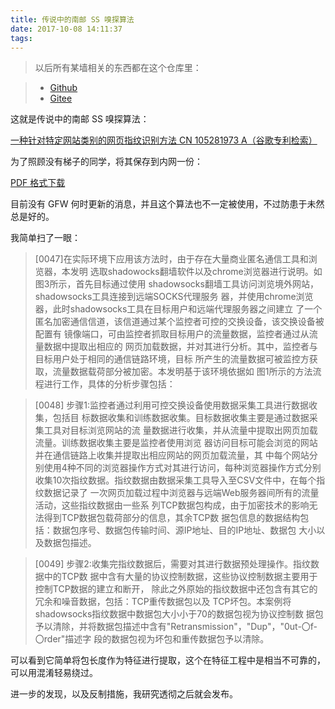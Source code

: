 ```yaml
---
title: 传说中的南邮 SS 嗅探算法
date: 2017-10-08 14:11:37
tags:
---
```


> 以后所有某墙相关的东西都在这个仓库里：

> + [Github](https://github.com/258ch/sniffing-research)
> + [Gitee](https://gitee.com/wizardforcel/sniffing-research)

这就是传说中的南邮 SS 嗅探算法：

[一种针对特定网站类别的网页指纹识别方法 CN 105281973 A（谷歌专利检索）](https://www.google.com/patents/CN105281973A?cl=zh&hl=zh-CN)

为了照顾没有梯子的同学，将其保存到内网一份：

[PDF 格式下载](http://download.csdn.net/download/wizardforcel/10010817)

目前没有 GFW 何时更新的消息，并且这个算法也不一定被使用，不过防患于未然总是好的。

我简单扫了一眼：

> [0047]在实际环境下应用该方法时，由于存在大量商业匿名通信工具和浏览器，本发明 选取shadowocks翻墙软件以及chrome浏览器进行说明。如图3所示，首先目标通过使用 shadowsocks翻墙工具访问浏览境外网站，shadowsocks工具连接到远端SOCKS代理服务 器，并使用chrome浏览器，此时shadowsocks工具在目标用户和远端代理服务器之间建立 了一个匿名加密通信信道，该信道通过某个监控者可控的交换设备，该交换设备被配置有 镜像端口，可由监控者抓取目标用户的流量数据，监控者通过从流量数据中提取出相应的 网页加载数据，并对其进行分析。其中，监控者与目标用户处于相同的通信链路环境，目标 所产生的流量数据可被监控方获取，流量数据载荷部分被加密。本发明基于该环境依据如 图1所示的方法流程进行工作，具体的分析步骤包括：

> [0048] 步骤1:监控者通过利用可控交换设备使用数据采集工具进行数据收集，包括目 标数据收集和训练数据收集。目标数据收集主要是通过数据采集工具对目标浏览网站的流 量数据进行收集，并从流量中提取出网页加载流量。训练数据收集主要是监控者使用浏览 器访问目标可能会浏览的网站并在通信链路上收集并提取出相应网站的网页加载流量，其 中每个网站分别使用4种不同的浏览器操作方式对其进行访问，每种浏览器操作方式分别 收集10次指纹数据。指纹数据由数据采集工具导入至CSV文件中，在每个指纹数据记录了 一次网页加载过程中浏览器与远端Web服务器间所有的流量活动，这些指纹数据由一些系 列TCP数据包构成，由于加密技术的影响无法得到TCP数据包载荷部分的信息，其余TCP数 据包信息的数据结构包括：数据包序号、数据包传输时间、源IP地址、目的IP地址、数据包 大小以及数据包描述。

> [0049] 步骤2:收集完指纹数据后，需要对其进行数据预处理操作。指纹数据中的TCP数 据中含有大量的协议控制数据，这些协议控制数据主要用于控制TCP数据的建立和断开， 除此之外原始的指纹数据中还包含有其它的冗余和噪音数据，包括：TCP重传数据包以及 TCP坏包。本案例将shadowsocks指纹数据中数据包大小小于70的数据包视为协议控制数 据包予以清除，并将数据包描述中含有"Retransmission"，"Dup"，"0ut-〇f-〇rder"描述字 段的数据包视为坏包和重传数据包予以清除。

可以看到它简单将包长度作为特征进行提取，这个在特征工程中是相当不可靠的，可以用混淆轻易绕过。

进一步的发现，以及反制措施，我研究透彻之后就会发布。
